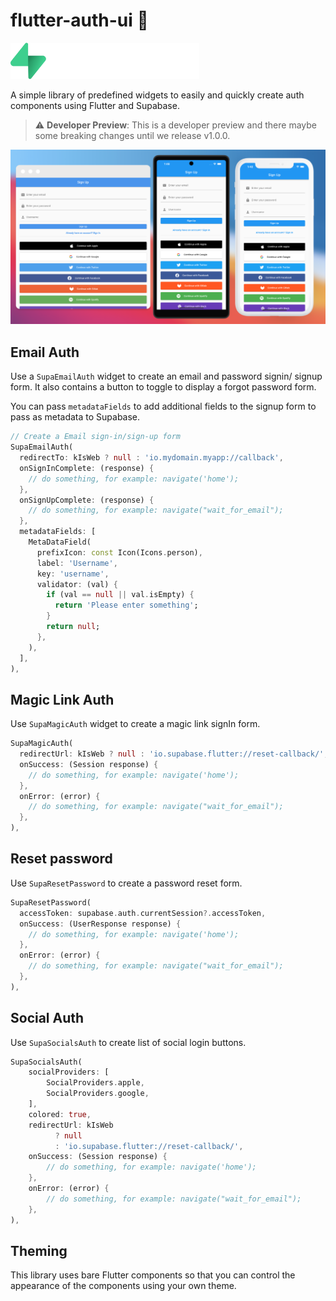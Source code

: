 # flutter-auth-ui :iphone:
<p float="left">
<img src="https://raw.githubusercontent.com/supabase/supabase/master/packages/common/assets/images/supabase-logo-wordmark--dark.png"  width="60%" height="50%" />
</p>
A simple library of predefined widgets to easily and quickly create auth components using Flutter and Supabase.

> :warning: **Developer Preview**: This is a developer preview and there maybe some breaking changes until we release v1.0.0.

![Supabase Auth UI](https://raw.githubusercontent.com/supabase-community/flutter-auth-ui/main/assets/supabase_auth_ui.png "UI Sample")

## Email Auth

Use a `SupaEmailAuth` widget to create an email and password signin/ signup form.
It also contains a button to toggle to display a forgot password form.

You can pass `metadataFields` to add additional fields to the signup form to pass as metadata to Supabase.

```dart
// Create a Email sign-in/sign-up form
SupaEmailAuth(
  redirectTo: kIsWeb ? null : 'io.mydomain.myapp://callback',
  onSignInComplete: (response) {
    // do something, for example: navigate('home');
  },
  onSignUpComplete: (response) {
    // do something, for example: navigate("wait_for_email");
  },
  metadataFields: [
    MetaDataField(
      prefixIcon: const Icon(Icons.person),
      label: 'Username',
      key: 'username',
      validator: (val) {
        if (val == null || val.isEmpty) {
          return 'Please enter something';
        }
        return null;
      },
    ),
  ],
),
```

## Magic Link Auth

Use `SupaMagicAuth` widget to create a magic link signIn form.

```dart
SupaMagicAuth(
  redirectUrl: kIsWeb ? null : 'io.supabase.flutter://reset-callback/',
  onSuccess: (Session response) {
    // do something, for example: navigate('home');
  },
  onError: (error) {
    // do something, for example: navigate("wait_for_email");
  },
),
```

## Reset password

Use `SupaResetPassword` to create a password reset form.

```dart
SupaResetPassword(
  accessToken: supabase.auth.currentSession?.accessToken,
  onSuccess: (UserResponse response) {
    // do something, for example: navigate('home');
  },
  onError: (error) {
    // do something, for example: navigate("wait_for_email");
  },
),
```

## Social Auth

Use `SupaSocialsAuth` to create list of social login buttons.

```dart
SupaSocialsAuth(
    socialProviders: [
        SocialProviders.apple,
        SocialProviders.google,
    ],
    colored: true,
    redirectUrl: kIsWeb
          ? null
          : 'io.supabase.flutter://reset-callback/',
    onSuccess: (Session response) { 
        // do something, for example: navigate('home');
    },
    onError: (error) {
        // do something, for example: navigate("wait_for_email");
    },
),
```

## Theming

This library uses bare Flutter components so that you can control the appearance of the components using your own theme.
